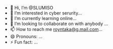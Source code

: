 - 👋 Hi, I’m @SLUMISO
- 👀 I’m interested in cyber serurity...
- 🌱 I’m currently learning online...
- 💞️ I’m looking to collaborate on with anybody ...
- 📫 How to reach me royntaka@g.mail.com...
- 😄 Pronouns: ...
- ⚡ Fun fact: ...

<!---
SLUMISO/SLUMISO is a ✨ special ✨ repository because its `README.md` (this file) appears on your GitHub profile.
You can click the Preview link to take a look at your changes.
--->
